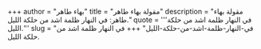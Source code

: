 +++
author = "بهاء طاهر"
title = "مقولة بهاء طاهر"
description = "مقولة بهاء طاهر: في النهار ظلمة اشد من حلكة الليل."
quote = '''في النهار ظلمة اشد من حلكة الليل.''' 
slug = "في-النهار-ظلمة-اشد-من-حلكة-الليل"
+++
في النهار ظلمة اشد من حلكة الليل.
